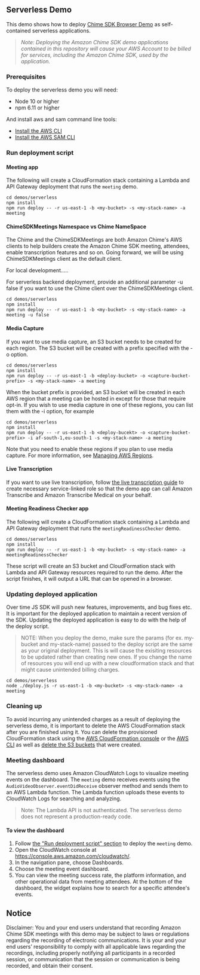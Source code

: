 ## Serverless Demo

This demo shows how to deploy [Chime SDK Browser Demo](https://github.com/aws/amazon-chime-sdk-js/tree/master/demos/browser) as self-contained serverless applications.

> *Note: Deploying the Amazon Chime SDK demo applications contained in this repository will cause your AWS Account to be billed for services, including the Amazon Chime SDK, used by the application.*

### Prerequisites

To deploy the serverless demo you will need:

- Node 10 or higher
- npm 6.11 or higher

And install aws and sam command line tools:

* [Install the AWS CLI](https://docs.aws.amazon.com/cli/latest/userguide/install-cliv1.html)
* [Install the AWS SAM CLI](https://docs.aws.amazon.com/serverless-application-model/latest/developerguide/serverless-sam-cli-install.html)

### Run deployment script

#### Meeting app
The following will create a CloudFormation stack containing a Lambda and
API Gateway deployment that runs the `meeting` demo.

```
cd demos/serverless
npm install
npm run deploy -- -r us-east-1 -b <my-bucket> -s <my-stack-name> -a meeting
```

#### ChimeSDKMeetings Namespace vs Chime NameSpace
The Chime and the ChimeSDKMeetings are both Amazon Chime's AWS clients to help builders create the Amazon Chime SDK meeting, attendees, enable transcription features and so on. Going forward, we will be using ChimeSDKMeetings client as the default client.

For local development.....

For serverless backend deployment, provide an additional parameter -u false if you want to use the Chime client over the ChimeSDKMeetings client.

```
cd demos/serverless
npm install
npm run deploy -- -r us-east-1 -b <my-bucket> -s <my-stack-name> -a meeting -u false
```

#### Media Capture
If you want to use media capture, an S3 bucket needs to be created for each region.
The S3 bucket will be created with a prefix specified with the -o option.

```
cd demos/serverless
npm install
npm run deploy -- -r us-east-1 -b <deploy-bucket> -o <capture-bucket-prefix> -s <my-stack-name> -a meeting
```

When the bucket prefix is provided, an S3 bucket will be created in each AWS region that
a meeting can be hosted in except for those that require opt-in. If you wish to use
media capture in one of these regions, you can list them with the -i option, for example

```
cd demos/serverless
npm install
npm run deploy -- -r us-east-1 -b <deploy-bucekt> -o <capture-bucket-prefix> -i af-south-1,eu-south-1 -s <my-stack-name> -a meeting
```

Note that you need to enable these regions if you plan to use media capture. For more information, see [Managing AWS Regions](https://docs.aws.amazon.com/general/latest/gr/rande-manage.html).

#### Live Transcription
If you want to use live transcription, follow [the live transcription guide](https://docs.aws.amazon.com/chime/latest/dg/meeting-transcription.html) to create necessary service-linked role so that the demo app can call Amazon Transcribe and Amazon Transcribe Medical on your behalf.

#### Meeting Readiness Checker app
The following will create a CloudFormation stack containing a Lambda and
API Gateway deployment that runs the `meetingReadinessChecker` demo.

```
cd demos/serverless
npm install
npm run deploy -- -r us-east-1 -b <my-bucket> -s <my-stack-name> -a meetingReadinessChecker
```

These script will create an S3 bucket and CloudFormation stack
with Lambda and API Gateway resources required to run the demo. After the script
finishes, it will output a URL that can be opened in a browser.

### Updating deployed application
Over time JS SDK will push new features, improvements, and bug fixes etc. It is important for the deployed application to maintain a recent version of the SDK. Updating the deployed application is easy to do with the help of the deploy script. 

> NOTE: When you deploy the demo, make sure the params (for ex. my-bucket and my-stack-name) passed to the deploy script are the same as your original deployment. This is will cause the exisiting resources to be updated rather than creating new ones. If you change the name of resources you will end up with a new cloudformation stack and that might cause unintended billing charges.

```
cd demos/serverless
node ./deploy.js -r us-east-1 -b <my-bucket> -s <my-stack-name> -a meeting
```

### Cleaning up
To avoid incurring any unintended charges as a result of deploying the serverless demo, it is important to delete the AWS CloudFormation stack after you are finished using it. You can delete the provisioned CloudFormation stack using the [AWS CloudFormation console](https://docs.aws.amazon.com/AWSCloudFormation/latest/UserGuide/cfn-console-delete-stack.html) or the [AWS CLI](https://docs.aws.amazon.com/AWSCloudFormation/latest/UserGuide/using-cfn-cli-deleting-stack.html) as well as [delete the S3 buckets](https://docs.aws.amazon.com/AmazonS3/latest/userguide/delete-bucket.html) that were created.

### Meeting dashboard
The serverless demo uses Amazon CloudWatch Logs to visualize meeting events on the dashboard.
The `meeting` demo receives events using the `AudioVideoObserver.eventDidReceive` observer method and sends them to an AWS Lambda function.
The Lambda function uploads these events to CloudWatch Logs for searching and analyzing.

> Note: The Lambda API is not authenticated. The serverless demo does not represent a production-ready code.

#### To view the dashboard
1. Follow [the "Run deployment script" section](#meeting-app) to deploy the `meeting` demo.
2. Open the CloudWatch console at https://console.aws.amazon.com/cloudwatch/.
3. In the navigation pane, choose Dashboards.
4. Choose the meeting event dashboard.
5. You can view the meeting success rate, the platform information, and other operational data from meeting attendees.
  At the bottom of the dashboard, the widget explains how to search for a specific attendee's events.


## Notice
Disclaimer: You and your end users understand that recording Amazon Chime SDK meetings with this demo may be subject to laws or regulations regarding the recording of electronic communications. It is your and your end users’ responsibility to comply with all applicable laws regarding the recordings, including properly notifying all participants in a recorded session, or communication that the session or communication is being recorded, and obtain their consent.
